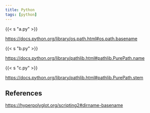 ```yaml
---
title: Python
tags: [python]
---
```


{{< s "a.py" >}}

<https://docs.python.org/library/os.path.html#os.path.basename>

{{< s "b.py" >}}

<https://docs.python.org/library/pathlib.html#pathlib.PurePath.name>

{{< s "c.py" >}}

<https://docs.python.org/library/pathlib.html#pathlib.PurePath.stem>

## References

<https://hyperpolyglot.org/scripting2#dirname-basename>
